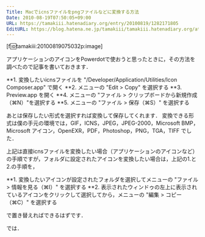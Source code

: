 ```yaml
---
Title: Macでicnsファイルをpngファイルなどに変換する方法
Date: 2010-08-19T07:50:05+09:00
URL: https://tamakiii.hatenadiary.org/entry/20100819/1282171805
EditURL: https://blog.hatena.ne.jp/tamakiii/tamakiii.hatenadiary.org/atom/entry/17680117127139076075
---
```


[f:id:tamakiii:20100819075032p:image]

アプリケーションのアイコンをPowerdotで使おうと思ったときに，その方法を調べたので記事を書いておきます．

**1. 変換したいicnsファイルを "/Developer/Application/Utilities/Icon Composer.app" で開く
**2. メニューの "Edit > Copy" を選択する
**3. Preview.app を開く
**4. メニューの "ファイル > クリップボードから新規作成（&#8984;N）"を選択する
**5. メニューの "ファイル > 保存（&#8984;S）" を選択する

あとは保存したい形式を選択すれば変換して保存してくれます．
変換できる形式は僕の手元の環境では，GIF，ICNS，JPEG，JPEG-2000，Microsoft BMP，Microsoft アイコン，OpenEXR，PDF，Photoshop，PNG，TGA，TIFF でした．


上記は直接icnsファイルを変換したい場合（アプリケーションのアイコンなど）の手順ですが，フォルダに設定されたアイコンを変換したい場合は，上記の1.と2.の手順を，

**1. 変換したいアイコンが設定されたフォルダを選択してメニューの "ファイル > 情報を見る（&#8984;I）" を選択する
**2. 表示されたウィンドゥの左上に表示されているアイコンをクリックして選択してから，メニューの "編集 > コピー（&#8984;C）" を選択する

で置き替えればできるはずです．

では．
